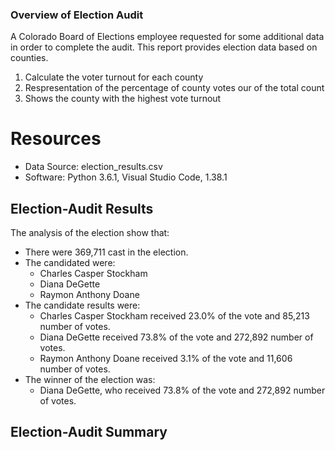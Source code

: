 ### Overview of Election Audit 
A Colorado Board of Elections employee requested for some additional data in order to complete the audit. This report provides election data based on counties. 

1. Calculate the voter turnout for each county
2. Respresentation of the percentage of county votes our of the total count
3. Shows the county with the highest vote turnout

# Resources
- Data Source: election_results.csv
- Software: Python 3.6.1, Visual Studio Code, 1.38.1

## Election-Audit Results
The analysis of the election show that:
- There were 369,711 cast in the election.
- The candidated were:
    - Charles Casper Stockham
    - Diana DeGette
    - Raymon Anthony Doane
- The candidate results were:
    - Charles Casper Stockham received 23.0% of the vote and 85,213 number of votes.
    - Diana DeGette received 73.8% of the vote and 272,892 number of votes.
    - Raymon Anthony Doane received 3.1% of the vote and 11,606 number of votes.
- The winner of the election was: 
    - Diana DeGette, who received 73.8% of the vote and 272,892 number of votes. 


## Election-Audit Summary

